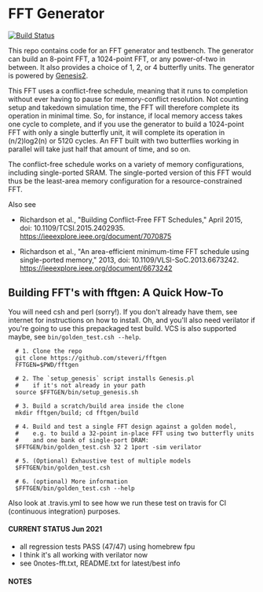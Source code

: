 FFT Generator
======

[![Build Status][1]][2]

[1]: https://github.com/steveri/fftgen/actions/workflows/CI.yml/badge.svg
[2]: https://github.com/steveri/fftgen/actions/workflows/CI.yml


This repo contains code for an FFT generator and testbench. The generator can build an 8-point FFT, a 1024-point FFT, or any power-of-two in between. It also provides a choice of 1, 2, or 4 butterfly units. The generator is powered by [Genesis2](https://github.com/StanfordVLSI/Genesis2).

This FFT uses a conflict-free schedule, meaning that it runs to completion without ever having to pause for memory-conflict resolution. Not counting setup and takedown simulation time, the FFT will therefore complete its operation in minimal time. So, for instance, if local memory access takes one cycle to complete, and if you use the generator to build a 1024-point FFT with only a single butterfly unit, it will complete its operation in (n/2)log2(n) or 5120 cycles. An FFT built with two butterflies working in parallel will take just half that amount of time, and so on.

The conflict-free schedule works on a variety of memory configurations, including single-ported SRAM. The single-ported version of this FFT would thus be the least-area memory configuration for a resource-constrained FFT.

Also see

* Richardson et al., "Building Conflict-Free FFT Schedules," April 2015, doi: 10.1109/TCSI.2015.2402935. https://ieeexplore.ieee.org/document/7070875

* Richardson et al., "An area-efficient minimum-time FFT schedule using single-ported memory," 2013, doi: 10.1109/VLSI-SoC.2013.6673242. https://ieeexplore.ieee.org/document/6673242


## Building FFT's with fftgen: A Quick How-To

You will need csh and perl (sorry!). If you don't already have them, see internet for instructions on how to install. Oh, and you'll also need verilator if you're going to use this prepackaged test build. VCS is also supported maybe, see `bin/golden_test.csh --help`.


```
  # 1. Clone the repo
  git clone https://github.com/steveri/fftgen
  FFTGEN=$PWD/fftgen

  # 2. The `setup_genesis` script installs Genesis.pl
  #    if it's not already in your path
  source $FFTGEN/bin/setup_genesis.sh

  # 3. Build a scratch/build area inside the clone
  mkdir fftgen/build; cd fftgen/build

  # 4. Build and test a single FFT design against a golden model,
  #    e.g. to build a 32-point in-place FFT using two butterfly units
  #    and one bank of single-port DRAM:
  $FFTGEN/bin/golden_test.csh 32 2 1port -sim verilator

  # 5. (Optional) Exhaustive test of multiple models
  $FFTGEN/bin/golden_test.csh

  # 6. (optional) More information
  $FFTGEN/bin/golden_test.csh --help
```

Also look at .travis.yml to see how we run these test on travis for CI (continuous integration) purposes.



#### CURRENT STATUS Jun 2021

- all regression tests PASS (47/47) using homebrew fpu
- I think it's all working with verilator now
- see 0notes-fft.txt, README.txt for latest/best info






#### NOTES

